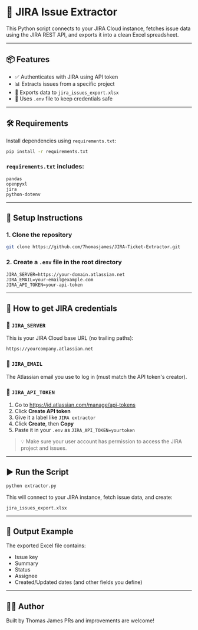 # 🧾 JIRA Issue Extractor

This Python script connects to your JIRA Cloud instance, fetches issue data using the JIRA REST API, and exports it into a clean Excel spreadsheet.

---

## 📦 Features

- ✅ Authenticates with JIRA using API token
- 📊 Extracts issues from a specific project
- 📁 Exports data to `jira_issues_export.xlsx`
- 🔐 Uses `.env` file to keep credentials safe

---

## 🛠 Requirements

Install dependencies using `requirements.txt`:

```bash
pip install -r requirements.txt
```

### `requirements.txt` includes:

```
pandas
openpyxl
jira
python-dotenv
```

---

## 🔧 Setup Instructions

### 1. Clone the repository

```bash
git clone https://github.com/7homasjames/JIRA-Ticket-Extractor.git

```

### 2. Create a `.env` file in the root directory

```
JIRA_SERVER=https://your-domain.atlassian.net
JIRA_EMAIL=your-email@example.com
JIRA_API_TOKEN=your-api-token
```

---

## 🔐 How to get JIRA credentials

### 🔹 `JIRA_SERVER`
This is your JIRA Cloud base URL (no trailing paths):
```
https://yourcompany.atlassian.net
```

### 🔹 `JIRA_EMAIL`
The Atlassian email you use to log in (must match the API token's creator).

### 🔹 `JIRA_API_TOKEN`

1. Go to https://id.atlassian.com/manage/api-tokens
2. Click **Create API token**
3. Give it a label like `JIRA extractor`
4. Click **Create**, then **Copy**
5. Paste it in your `.env` as `JIRA_API_TOKEN=yourtoken`

> 💡 Make sure your user account has permission to access the JIRA project and issues.

---

## ▶️ Run the Script

```bash
python extractor.py
```

This will connect to your JIRA instance, fetch issue data, and create:

```
jira_issues_export.xlsx
```

---

## 📁 Output Example

The exported Excel file contains:
- Issue key
- Summary
- Status
- Assignee
- Created/Updated dates (and other fields you define)

---


## 👨‍💻 Author

Built by Thomas James 
PRs and improvements are welcome!
